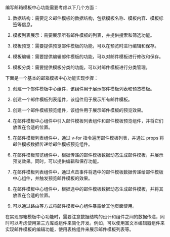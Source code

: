   编写邮箱模板中心功能需要考虑以下几个方面：

1. 数据结构：需要定义邮件模板的数据结构，包括模板名称、模板内容、模板标签等信息。

2. 模板列表展示：需要展示所有邮件模板的列表，并提供搜索和筛选功能。

3. 模板预览：需要提供预览邮件模板的功能，可以在预览时进行编辑和保存。

4. 模板编辑：需要提供编辑邮件模板的功能，可以对邮件模板进行修改和保存。

5. 模板分类：需要提供模板分类的功能，可以对邮件模板进行分类管理。

下面是一个基本的邮箱模板中心功能实现步骤：

1. 创建一个邮件模板中心组件，该组件用于展示邮件模板列表和预览模板。

2. 创建一个邮件模板列表组件，该组件用于展示所有邮件模板。

3. 创建一个邮件模板预览组件，该组件用于展示邮件模板的预览效果。

4. 在邮件模板中心组件中引入邮件模板列表组件和邮件模板预览组件，并将它们放置在合适的位置。

5. 在邮件模板列表组件中，通过 v-for 指令遍历邮件模板列表，并通过 props 将邮件模板数据传递给邮件模板预览组件。

6. 在邮件模板预览组件中，根据传递的邮件模板数据动态生成邮件模板，并展示预览效果。同时，可以提供编辑和保存功能。

7. 在邮件模板列表组件中，通过点击事件将选中的邮件模板数据传递给邮件模板中心组件，并触发预览邮件模板的效果。

8. 在邮件模板中心组件中，根据选中的邮件模板数据动态生成邮件模板，并将其放置在合适的位置。

9. 可以通过路由等方式将邮件模板中心组件暴露给其他页面使用。

在实现邮箱模板中心功能时，需要注意数据结构的设计和组件之间的数据传递，同时可以考虑使用第三方库或组件来简化开发。例如，可以使用富文本编辑器组件来实现邮件模板的编辑功能，使用表格组件来展示邮件模板列表等。